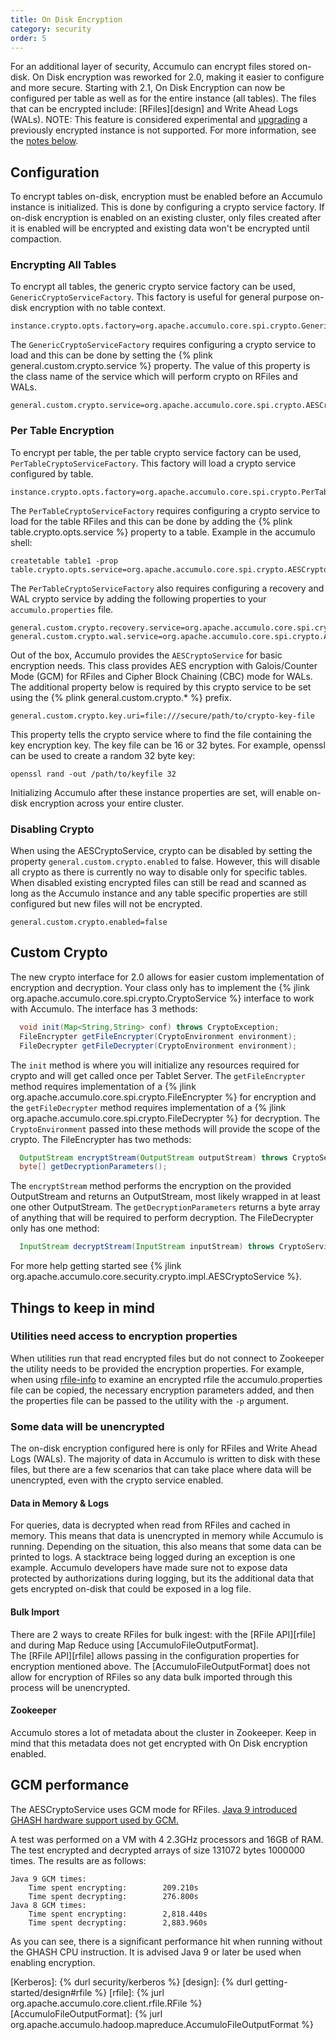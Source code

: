 ```yaml
---
title: On Disk Encryption
category: security
order: 5
---
```


For an additional layer of security, Accumulo can encrypt files stored on-disk.  On Disk encryption was reworked 
for 2.0, making it easier to configure and more secure.  Starting with 2.1, On Disk Encryption can now be configured
per table as well as for the entire instance (all tables). The files that can be encrypted include: [RFiles][design] and Write Ahead 
Logs (WALs). NOTE: This feature is considered experimental and [upgrading](../administration/upgrading) a previously encrypted instance
is not supported. For more information, see the [notes below](#things-to-keep-in-mind).

## Configuration

To encrypt tables on-disk, encryption must be enabled before an Accumulo instance is initialized. This is
done by configuring a crypto service factory. If on-disk encryption is enabled on an existing cluster, only files
created after it is enabled will be encrypted and existing data won't be encrypted until compaction.

### Encrypting All Tables

To encrypt all tables, the generic crypto service factory can be used, `GenericCryptoServiceFactory`. This factory
is useful for general purpose on-disk encryption with no table context.
```
instance.crypto.opts.factory=org.apache.accumulo.core.spi.crypto.GenericCryptoServiceFactory
```

The `GenericCryptoServiceFactory` requires configuring a crypto service to load and this can be done by setting the
{% plink general.custom.crypto.service %} property.  The value of this property is the
class name of the service which will perform crypto on RFiles and WALs. 
```
general.custom.crypto.service=org.apache.accumulo.core.spi.crypto.AESCryptoService
```

### Per Table Encryption

To encrypt per table, the per table crypto service factory can be used, `PerTableCryptoServiceFactory`. This factory
will load a crypto service configured by table. 
```
instance.crypto.opts.factory=org.apache.accumulo.core.spi.crypto.PerTableCryptoServiceFactory
```

The `PerTableCryptoServiceFactory` requires configuring a crypto service to load for the table RFiles and this can be done by adding the
{% plink table.crypto.opts.service %} property to a table. Example in the accumulo shell:
```
createtable table1 -prop table.crypto.opts.service=org.apache.accumulo.core.spi.crypto.AESCryptoService
```
The `PerTableCryptoServiceFactory` also requires configuring a recovery and WAL crypto service by adding the following
properties to your `accumulo.properties` file.
```
general.custom.crypto.recovery.service=org.apache.accumulo.core.spi.crypto.AESCryptoService
general.custom.crypto.wal.service=org.apache.accumulo.core.spi.crypto.AESCryptoService
```

Out of the box, Accumulo provides the `AESCryptoService` for basic encryption needs.  This class provides AES encryption 
with Galois/Counter Mode (GCM) for RFiles and Cipher Block Chaining (CBC) mode for WALs.  The additional property
below is required by this crypto service to be set using the {% plink general.custom.crypto.\* %} prefix.
```
general.custom.crypto.key.uri=file:///secure/path/to/crypto-key-file
```
This property tells the crypto service where to find the file containing the key encryption key. The key file can be 16 or 32 bytes.
For example, openssl can be used to create a random 32 byte key:
```
openssl rand -out /path/to/keyfile 32
```
Initializing Accumulo after these instance properties are set, will enable on-disk encryption across your entire cluster.

### Disabling Crypto

When using the AESCryptoService, crypto can be disabled by setting the property `general.custom.crypto.enabled` to false. 
However, this will disable all crypto as there is currently no way to disable only for specific tables. When disabled
existing encrypted files can still be read and scanned as long as the Accumulo instance and any table specific 
properties are still configured but new files will not be encrypted.

```
general.custom.crypto.enabled=false
```

## Custom Crypto

The new crypto interface for 2.0 allows for easier custom implementation of encryption and decryption. Your
class only has to implement the {% jlink org.apache.accumulo.core.spi.crypto.CryptoService %} interface to work with Accumulo.
The interface has 3 methods:
```java
  void init(Map<String,String> conf) throws CryptoException;
  FileEncrypter getFileEncrypter(CryptoEnvironment environment);
  FileDecrypter getFileDecrypter(CryptoEnvironment environment);
```
The `init` method is where you will initialize any resources required for crypto and will get called once per Tablet Server.
The `getFileEncrypter` method requires implementation of a {% jlink org.apache.accumulo.core.spi.crypto.FileEncrypter %} 
for encryption and the `getFileDecrypter` method requires implementation of a {% jlink org.apache.accumulo.core.spi.crypto.FileDecrypter %} 
for decryption. The `CryptoEnvironment` passed into these methods will provide the scope of the crypto. 
The FileEncrypter has two methods:
```java
  OutputStream encryptStream(OutputStream outputStream) throws CryptoService.CryptoException;
  byte[] getDecryptionParameters();
```
The `encryptStream` method performs the encryption on the provided OutputStream and returns an OutputStream, most likely 
wrapped in at least one other OutputStream.  The `getDecryptionParameters` returns a byte array of anything that will be 
required to perform decryption. The FileDecrypter only has one method:
```java
  InputStream decryptStream(InputStream inputStream) throws CryptoService.CryptoException;
```
For more help getting started see {% jlink org.apache.accumulo.core.security.crypto.impl.AESCryptoService %}.

## Things to keep in mind

### Utilities need access to encryption properties

When utilities run that read encrypted files but do not connect to Zookeeper the utility needs to be provided 
the encryption properties. For example, when using [rfile-info](../troubleshooting/tools#rfileinfo) to examine
an encrypted rfile the accumulo.properties file can be copied, the necessary encryption parameters added,
and then the properties file can be passed to the utility with the `-p` argument.

### Some data will be unencrypted

The on-disk encryption configured here is only for RFiles and Write Ahead Logs (WALs).  The majority of data in Accumulo
is written to disk with these files, but there are a few scenarios that can take place where data will be unencrypted, 
even with the crypto service enabled.

#### Data in Memory & Logs

For queries, data is decrypted when read from RFiles and cached in memory.  This means that data is unencrypted in memory 
while Accumulo is running.  Depending on the situation, this also means that some data can be printed to logs. A stacktrace being logged 
during an exception is one example. Accumulo developers have made sure not to expose data protected by authorizations during logging, but 
its the additional data that gets encrypted on-disk that could be exposed in a log file. 

#### Bulk Import

There are 2 ways to create RFiles for bulk ingest: with the [RFile API][rfile] and during Map Reduce using [AccumuloFileOutputFormat].  
The [RFile API][rfile] allows passing in the configuration properties for encryption mentioned above.  The [AccumuloFileOutputFormat] does 
not allow for encryption of RFiles so any data bulk imported through this process will be unencrypted.

#### Zookeeper

Accumulo stores a lot of metadata about the cluster in Zookeeper.  Keep in mind that this metadata does not get encrypted with On Disk encryption enabled.

## GCM performance

The AESCryptoService uses GCM mode for RFiles. [Java 9 introduced GHASH hardware support used by GCM.](https://openjdk.java.net/jeps/246)

A test was performed on a VM with 4 2.3GHz processors and 16GB of RAM. The test encrypted and decrypted arrays of size 131072 bytes 1000000 times. The results are as follows:

    Java 9 GCM times:
        Time spent encrypting:        209.210s
        Time spent decrypting:        276.800s
    Java 8 GCM times:
        Time spent encrypting:        2,818.440s
        Time spent decrypting:        2,883.960s

As you can see, there is a significant performance hit when running without the GHASH CPU instruction. It is advised Java 9 or later be used when enabling encryption.

[Kerberos]: {% durl security/kerberos %}
[design]: {% durl getting-started/design#rfile %}
[rfile]: {% jurl org.apache.accumulo.core.client.rfile.RFile %}
[AccumuloFileOutputFormat]: {% jurl org.apache.accumulo.hadoop.mapreduce.AccumuloFileOutputFormat %}
